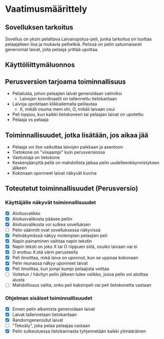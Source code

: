 # Vaatimusmäärittely

## Sovelluksen tarkoitus

Sovellus on yksin pelattava Laivanupotus-peli, jonka tarkoitus on tuottaa pelaajalleen iloa ja mukavia pelhetkiä. Pelissä on
pelin satunnaisesti generoimat laivat, joita pelaaja yrittää upottaa.

## Käyttöliittymäluonnos


## Perusversion tarjoama toiminnallisuus

- Pelialusta, johon pelaajien laivat generoidaan valmiiksi
  * Laivojen koordinaatit on tallennettu tietokantaan
- Laivoja upotetaan klikkailemalla pelilautaa
  * X, mikäli osuma meni ohi, O, mikäli laivaan osui
- Peli loppuu, kun kaikki tietokoneen tai pelaajan laivat on upotettu
- Pelaaja vs pelaaja

## Toiminnallisuudet, jotka lisätään, jos aikaa jää

- Pelaaja voi itse vaikuttaa laivojen paikkaan ja asentoon
- Tietokone on "viisaampi" kuin perusversiossa
- Vastustaja on tietokone
- Keskenjäänyttä peliä on mahdollista jatkaa pelin uudelleenkäynnistyksen jälkeen
- Kokonaan uponneet laivat näkyvät kuvina

## Toteutetut toiminnallisuudet (Perusversio)

### Käyttäjälle näkyvät toiminnallisuudet

- [x] Aloitusvalikko
- [x] Aloitusvalikosta pääsee peliin
- [x] Aloitusvalikosta voi sulkea sovelluksen
- [ ] Pelin säännöt ovat sovelluksessa näkyvissä
- [x] Pelinäkymässä näkyy molempien pelaajien peli
- [x] Napin painaminen vaihtaa napin tekstin
- [x] Napin teksti on joko X tai O riippuen siitä, osuiko laivaan vai ei
- [x] O erottuu X:stä värin perusteella
- [x] Peli ilmoittaa, mikä laiva on uponnut, kun se uppoaa kokonaan
- [x] Pelin reunassa näkyy uponneet laivat
- [x] Peli ilmoittaa, kun jompi kumpi pelaajista voittaa
- [ ] Voitetun / hävityn pelin jälkeen tulee valikko, jossa pelin voi aloittaa alusta
- [ ] Mahdollisuus valita, onko peli kaksinpeli vai peli tietokonetta vastaan

### Ohjelman sisäiset toiminnallisuudet

- [x] Ennen pelin alkamista generoidaan laivat
- [x] Laivat tallennetaan tietokantaan
- [x] Randomgeneroidut laivat
- [ ] "Tekoäly", joka pelaa pelaajaa vastaan
- [x] Pelin sulkeutuessa tietokannasta tyhjennetään kaikki ylimääräinen
